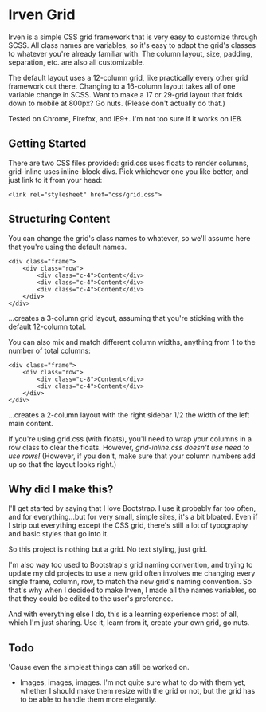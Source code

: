 # Irven Grid #

Irven is a simple CSS grid framework that is very easy to customize through SCSS. All class names are variables, so it's easy to adapt the grid's classes to whatever you're already familiar with. The column layout, size, padding, separation, etc. are also all customizable.

The default layout uses a 12-column grid, like practically every other grid framework out there. Changing to a 16-column layout takes all of one variable change in SCSS. Want to make a 17 or 29-grid layout that folds down to mobile at 800px? Go nuts. (Please don't actually do that.)

Tested on Chrome, Firefox, and IE9+. I'm not too sure if it works on IE8.

## Getting Started ##

There are two CSS files provided: grid.css uses floats to render columns, grid-inline uses inline-block divs. Pick whichever one you like better, and just link to it from your head:

	<link rel="stylesheet" href="css/grid.css">

## Structuring Content ##

You can change the grid's class names to whatever, so we'll assume here that you're using the default names.

	<div class="frame">
		<div class="row">
			<div class="c-4">Content</div>
			<div class="c-4">Content</div>
			<div class="c-4">Content</div>
		</div>
	</div>

...creates a 3-column grid layout, assuming that you're sticking with the default 12-column total.

You can also mix and match different column widths, anything from 1 to the number of total columns:

	<div class="frame">
		<div class="row">
			<div class="c-8">Content</div>
			<div class="c-4">Content</div>
		</div>
	</div>

...creates a 2-column layout with the right sidebar 1/2 the width of the left main content.

If you're using grid.css (with floats), you'll need to wrap your columns in a row class to clear the floats. However, *grid-inline.css doesn't use need to use rows!* (However, if you don't, make sure that your column numbers add up so that the layout looks right.)

## Why did I make this? ##

I'll get started by saying that I love Bootstrap. I use it probably far too often, and for everything...but for very small, simple sites, it's a bit bloated. Even if I strip out everything except the CSS grid, there's still a lot of typography and basic styles that go into it.

So this project is nothing but a grid. No text styling, just grid.

I'm also way too used to Bootstrap's grid naming convention, and trying to update my old projects to use a new grid often involves me changing every single frame, column, row, to match the new grid's naming convention. So that's why when I decided to make Irven, I made all the names variables, so that they could be edited to the user's preference.

And with everything else I do, this is a learning experience most of all, which I'm just sharing. Use it, learn from it, create your own grid, go nuts.

## Todo ##

'Cause even the simplest things can still be worked on.

* Images, images, images. I'm not quite sure what to do with them yet, whether I should make them resize with the grid or not, but the grid has to be able to handle them more elegantly.